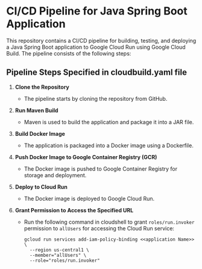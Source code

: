# CI/CD Pipeline for Java Spring Boot Application

This repository contains a CI/CD pipeline for building, testing, and deploying a Java Spring Boot application to Google Cloud Run using Google Cloud Build. The pipeline consists of the following steps:

## Pipeline Steps Specified in cloudbuild.yaml file

1. **Clone the Repository**
   - The pipeline starts by cloning the repository from GitHub.

2. **Run Maven Build**
   - Maven is used to build the application and package it into a JAR file.

3. **Build Docker Image**
   - The application is packaged into a Docker image using a Dockerfile.

4. **Push Docker Image to Google Container Registry (GCR)**
   - The Docker image is pushed to Google Container Registry for storage and deployment.

5. **Deploy to Cloud Run**
   - The Docker image is deployed to Google Cloud Run.

6. **Grant Permission to Access the Specified URL**
   - Run the following command in cloudshell to grant `roles/run.invoker` permission to `allUsers` for accessing the Cloud Run service:
     ```
     gcloud run services add-iam-policy-binding <<application Name>> \
       --region us-central1 \
       --member="allUsers" \
       --role="roles/run.invoker"
     ```
